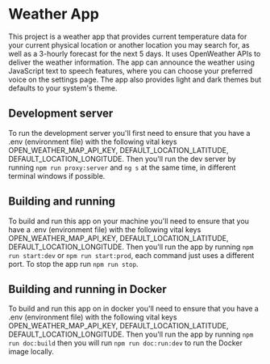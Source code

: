 # Weather App

This project is a weather app that provides current temperature data for your current physical location or another location you may search for, as well as a 3-hourly forecast for the next 5 days. It uses OpenWeather APIs to deliver the weather information. The app can announce the weather using JavaScript text to speech features, where you can choose your preferred voice on the settings page. The app also provides light and dark themes but defaults to your system's theme.

## Development server

To run the development server you'll first need to ensure that you have a .env (environment file) with the following vital keys OPEN_WEATHER_MAP_API_KEY, DEFAULT_LOCATION_LATITUDE, DEFAULT_LOCATION_LONGITUDE. Then you'll run the dev server by running `npm run proxy:server` and `ng s` at the same time, in different terminal windows if possible.

## Building and running

To build and run this app on your machine you'll need to ensure that you have a .env (environment file) with the following vital keys OPEN_WEATHER_MAP_API_KEY, DEFAULT_LOCATION_LATITUDE, DEFAULT_LOCATION_LONGITUDE. Then you'll run the app by running `npm run start:dev` or `npm run start:prod`, each command just uses a different port. To stop the app run `npm run stop`.

## Building and running in Docker

To build and run this app on in docker you'll need to ensure that you have a .env (environment file) with the following vital keys OPEN_WEATHER_MAP_API_KEY, DEFAULT_LOCATION_LATITUDE, DEFAULT_LOCATION_LONGITUDE. Then you'll run the app by running `npm run doc:build` then you will run `npm run doc:run:dev` to run the Docker image locally.
